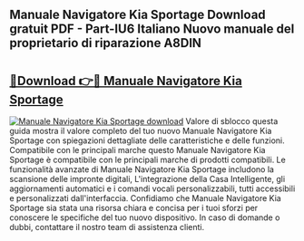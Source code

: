 ## Manuale Navigatore Kia Sportage Download gratuit PDF - Part-IU6 Italiano Nuovo manuale del proprietario di riparazione A8DlN

# <h2><a href="http://dfgaa04.blite.top/?on=Manuale+Navigatore+Kia+Sportage">🔗Download 👉🔴 Manuale Navigatore Kia Sportage</a></h2>

[![Manuale Navigatore Kia Sportage download](https://i.imgur.com/lujVjoI.png)](http://dfgaa04.blite.top/?on=Manuale+Navigatore+Kia+Sportage)
Valore di sblocco questa guida mostra il valore completo del tuo nuovo Manuale Navigatore Kia Sportage con spiegazioni dettagliate delle caratteristiche e delle funzioni. Compatibile con le principali marche questo Manuale Navigatore Kia Sportage è compatibile con le principali marche di prodotti compatibili. Le funzionalità avanzate di Manuale Navigatore Kia Sportage includono la scansione delle impronte digitali, L'integrazione della Casa Intelligente, gli aggiornamenti automatici e i comandi vocali personalizzabili, tutti accessibili e personalizzati dall'interfaccia. Confidiamo che Manuale Navigatore Kia Sportage sia stata una risorsa chiara e concisa per i tuoi sforzi per conoscere le specifiche del tuo nuovo dispositivo. In caso di domande o dubbi, contattare il nostro team di assistenza clienti.
